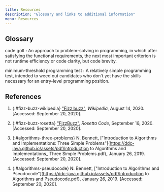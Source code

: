 ```yaml
---
title: Resources
description: "Glossary and links to additional information"
menu: Resources
---
```


## Glossary

code golf
: An approach to problem-solving in programming, in which after satisfying the functional requirements, the next most important criterion is not runtime efficiency or code clarity, but code brevity.

minimum-threshold programming test
: A relatively simple programming test, intended to weed out candidates who don't yet have the skills necessary for an entry-level programming position.

## References

1. {:#fizz-buzz-wikipedia} ["Fizz buzz"](https://en.wikipedia.org/wiki/Fizz_buzz), _Wikipedia_, August 14, 2020. [Accessed: September 20, 2020].

2. {:#fizz-buzz-rosetta} ["FizzBuzz"](https://rosettacode.org/wiki/FizzBuzz), _Rosetta Code_, September 16, 2020. [Accessed: September 20, 2020].

3. {:#algorithms-three-problems} N. Bennett, ["Introduction to Algorithms and Implementations: Three Simple Problems"](https://ddc-java.github.io/assets/pdf/Introduction to Algorithms and Implementations_ Three Simple Problems.pdf), January 26, 2019. [Accessed: September 20, 2020].

4. {:#algorithms-pseudocode} N. Bennett, ["Introduction to Algorithms and Pseudocode"](https://ddc-java.github.io/assets/pdf/Introduction to Algorithms and Pseudocode.pdf), January 26, 2019. [Accessed: September 20, 2020].
